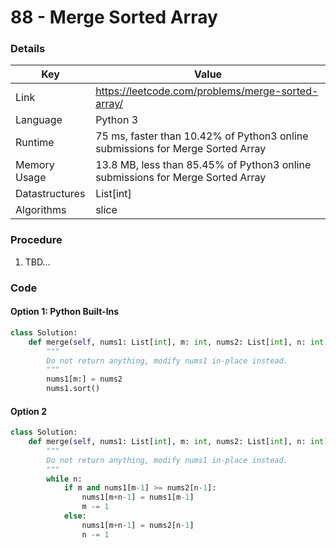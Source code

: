 # 88 - Merge Sorted Array

### Details

| Key | Value |
| --- | ----- |
| Link | https://leetcode.com/problems/merge-sorted-array/
| Language | Python 3
| Runtime | 75 ms, faster than 10.42% of Python3 online submissions for Merge Sorted Array
| Memory Usage | 13.8 MB, less than 85.45% of Python3 online submissions for Merge Sorted Array
| Datastructures | List[int]
| Algorithms | slice

### Procedure

1. TBD...

### Code

#### Option 1: Python Built-Ins

```python
class Solution:
    def merge(self, nums1: List[int], m: int, nums2: List[int], n: int) -> None:
        """
        Do not return anything, modify nums1 in-place instead.
        """
        nums1[m:] = nums2
        nums1.sort()
```

#### Option 2

```python
class Solution:
    def merge(self, nums1: List[int], m: int, nums2: List[int], n: int) -> None:
        """
        Do not return anything, modify nums1 in-place instead.
        """
        while n:
            if m and nums1[m-1] >= nums2[n-1]:
                nums1[m+n-1] = nums1[m-1]
                m -= 1
            else:
                nums1[m+n-1] = nums2[n-1]
                n -= 1
```
